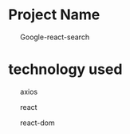 <h1>Project Name</h1>
<ul> Google-react-search</ul>

<h1>technology used</h1>
<ul>axios</ul>
<ul>react</ul>
<ul>react-dom</ul>

